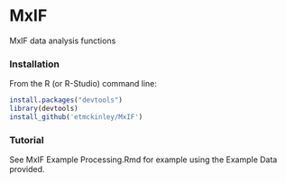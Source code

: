 # MxIF
MxIF data analysis functions

### Installation
From the R (or R-Studio) command line:
```r
install.packages("devtools")
library(devtools)
install_github('etmckinley/MxIF')
```

### Tutorial
See MxIF Example Processing.Rmd for example using the Example Data provided.
